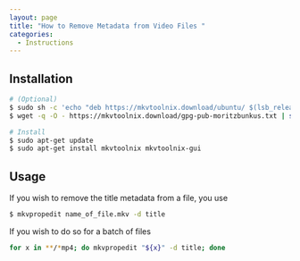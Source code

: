 ```yaml
---
layout: page
title: "How to Remove Metadata from Video Files "
categories:
  - Instructions
---
```




## Installation

```bash
# (Optional)
$ sudo sh -c 'echo "deb https://mkvtoolnix.download/ubuntu/ $(lsb_release -sc) main" >> /etc/apt/sources.list.d/bunkus.org.list'
$ wget -q -O - https://mkvtoolnix.download/gpg-pub-moritzbunkus.txt | sudo apt-key add -

# Install
$ sudo apt-get update
$ sudo apt-get install mkvtoolnix mkvtoolnix-gui
```

## Usage

If you wish to remove the title metadata from a file, you use

```bash 
$ mkvpropedit name_of_file.mkv -d title
```

If you wish to do so for a batch of files

```bash
for x in **/*mp4; do mkvpropedit "${x}" -d title; done
```
